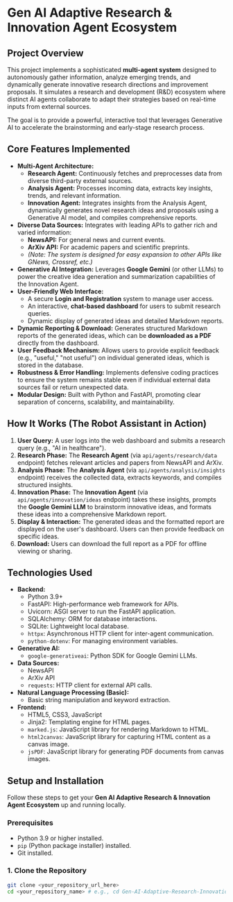 # Gen AI Adaptive Research & Innovation Agent Ecosystem

## Project Overview

This project implements a sophisticated **multi-agent system** designed to autonomously gather information, analyze emerging trends, and dynamically generate innovative research directions and improvement proposals. It simulates a research and development (R&D) ecosystem where distinct AI agents collaborate to adapt their strategies based on real-time inputs from external sources.

The goal is to provide a powerful, interactive tool that leverages Generative AI to accelerate the brainstorming and early-stage research process.

## Core Features Implemented

* **Multi-Agent Architecture:**
    * **Research Agent:** Continuously fetches and preprocesses data from diverse third-party external sources.
    * **Analysis Agent:** Processes incoming data, extracts key insights, trends, and relevant information.
    * **Innovation Agent:** Integrates insights from the Analysis Agent, dynamically generates novel research ideas and proposals using a Generative AI model, and compiles comprehensive reports.
* **Diverse Data Sources:** Integrates with leading APIs to gather rich and varied information:
    * **NewsAPI:** For general news and current events.
    * **ArXiv API:** For academic papers and scientific preprints.
    * *(Note: The system is designed for easy expansion to other APIs like GNews, Crossref, etc.)*
* **Generative AI Integration:** Leverages **Google Gemini** (or other LLMs) to power the creative idea generation and summarization capabilities of the Innovation Agent.
* **User-Friendly Web Interface:**
    * A secure **Login and Registration** system to manage user access.
    * An interactive, **chat-based dashboard** for users to submit research queries.
    * Dynamic display of generated ideas and detailed Markdown reports.
* **Dynamic Reporting & Download:** Generates structured Markdown reports of the generated ideas, which can be **downloaded as a PDF** directly from the dashboard.
* **User Feedback Mechanism:** Allows users to provide explicit feedback (e.g., "useful," "not useful") on individual generated ideas, which is stored in the database.
* **Robustness & Error Handling:** Implements defensive coding practices to ensure the system remains stable even if individual external data sources fail or return unexpected data.
* **Modular Design:** Built with Python and FastAPI, promoting clear separation of concerns, scalability, and maintainability.

## How It Works (The Robot Assistant in Action)

1.  **User Query:** A user logs into the web dashboard and submits a research query (e.g., "AI in healthcare").
2.  **Research Phase:** The **Research Agent** (via `api/agents/research/data` endpoint) fetches relevant articles and papers from NewsAPI and ArXiv.
3.  **Analysis Phase:** The **Analysis Agent** (via `api/agents/analysis/insights` endpoint) receives the collected data, extracts keywords, and compiles structured insights.
4.  **Innovation Phase:** The **Innovation Agent** (via `api/agents/innovation/ideas` endpoint) takes these insights, prompts the **Google Gemini LLM** to brainstorm innovative ideas, and formats these ideas into a comprehensive Markdown report.
5.  **Display & Interaction:** The generated ideas and the formatted report are displayed on the user's dashboard. Users can then provide feedback on specific ideas.
6.  **Download:** Users can download the full report as a PDF for offline viewing or sharing.

## Technologies Used

* **Backend:**
    * Python 3.9+
    * FastAPI: High-performance web framework for APIs.
    * Uvicorn: ASGI server to run the FastAPI application.
    * SQLAlchemy: ORM for database interactions.
    * SQLite: Lightweight local database.
    * `httpx`: Asynchronous HTTP client for inter-agent communication.
    * `python-dotenv`: For managing environment variables.
* **Generative AI:**
    * `google-generativeai`: Python SDK for Google Gemini LLMs.
* **Data Sources:**
    * NewsAPI
    * ArXiv API
    * `requests`: HTTP client for external API calls.
* **Natural Language Processing (Basic):**
    * Basic string manipulation and keyword extraction.
* **Frontend:**
    * HTML5, CSS3, JavaScript
    * Jinja2: Templating engine for HTML pages.
    * `marked.js`: JavaScript library for rendering Markdown to HTML.
    * `html2canvas`: JavaScript library for capturing HTML content as a canvas image.
    * `jsPDF`: JavaScript library for generating PDF documents from canvas images.

## Setup and Installation

Follow these steps to get your **Gen AI Adaptive Research & Innovation Agent Ecosystem** up and running locally.

### Prerequisites

* Python 3.9 or higher installed.
* `pip` (Python package installer) installed.
* Git installed.

### 1. Clone the Repository

```bash
git clone <your_repository_url_here>
cd <your_repository_name> # e.g., cd Gen-AI-Adaptive-Research-Innovation-Agent-Ecosystem
